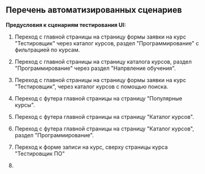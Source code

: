 ## Перечень автоматизированных сценариев

**Предусловия к сценариям тестирования UI:**

1. Переход с главной страницы на страницу формы заявки на курс "Тестировщик" через каталог курсов, раздел "Программирование" с фильтрацией по курсам.

2. Переход с главной страницы на страницу каталога курсов, раздел "Программирование" через раздел "Напрвление обучения".

3. Переход с главной страницы на страницу формы заявки на курс "Тестировщик", через каталог курсов с помощью поиска.

4. Переход с футера главной страницы на страницу "Популярные курсы".

5. Переход с футера главной страницы на страницу "Каталог курсов".

6. Переход с футера главной страницы на страницу "Каталог курсов", раздел "Программирование".

7. Переход к форме записи на курс, сверху страницы курса "Тестировщик ПО"

8. 